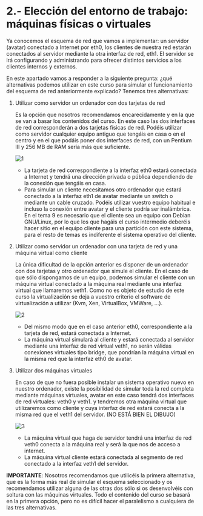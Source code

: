# 2.- Elección del entorno de trabajo: máquinas físicas o virtuales

Ya conocemos el esquema de red que vamos a implementar: un servidor (avatar) conectado a Internet por eth0, los clientes de nuestra red estarán conectados al servidor mediante la otra interfaz de red, eth1. El servidor se irá configurando y administrando para ofrecer distintos servicios a los clientes internos y externos.  
  
En este apartado vamos a responder a la siguiente pregunta: ¿qué alternativas podemos utilizar en este curso para simular el funcionamiento del esquema de red anteriormente explicado? Tenemos tres alternativas:  
  
1. Utilizar como servidor un ordenador con dos tarjetas de red  
  
    Es la opción que nosotros recomendamos encarecidamente y en la que se van a basar los contenidos del curso. En este caso las dos interfaces de red corresponderán a dos tarjetas físicas de red. Podéis utilizar como servidor cualquier equipo antiguo que tengáis en casa o en el centro y en el que podáis poner dos interfaces de red, con un Pentium III y 256 MB de RAM sería más que suficiente.  

    ![1](img/alt1.png "1")  

    * La tarjeta de red correspondiente a la interfaz eth0 estará conectada a Internet y tendrá una dirección privada o pública dependiendo de la conexión que tengáis en casa.
    * Para simular un cliente necesitamos otro ordenador que estará conectado a la interfaz eth1 de avatar mediante un switch o mediante un cable cruzado. Podéis utilizar vuestro equipo habitual e incluso la conexión entre avatar y el cliente podría ser inalámbrica. En el tema 9 es necesario que el cliente sea un equipo con Debian GNU/Linux, por lo que los que hagáis el curso intermedio deberéis hacer sitio en el equipo cliente para una partición con este sistema, para el resto de temas es indiferente el sistema operativo del cliente.  

2. Utilizar como servidor un ordenador con una tarjeta de red y una máquina virtual como cliente  
  
    La única dificultad de la opción anterior es disponer de un ordenador con dos tarjetas y otro ordenador que simule el cliente. En el caso de que sólo dispongamos de un equipo, podemos simular el cliente con un máquina virtual conectado a la máquina real mediante una interfaz virtual que llamaremos veth1. Como no es objeto de estudio de este curso la virtualización se deja a vuestro criterio el software de virtualización a utilizar (Kvm, Xen, VirtualBox, VMWare, ...).  

    ![2](img/esquema_red_2.png "2")  

    * Del mismo modo que en el caso anterior eth0, correspondiente a la tarjeta de red, estará conectada a Internet.
    * La máquina virtual simulará al cliente y estará conectada al servidor mediante una interfaz de red virtual veth1, no serán válidas conexiones virtuales tipo bridge, que pondrían la máquina virtual en la misma red que la interfaz eth0 de avatar.
  
3. Utilizar dos máquinas virtuales  
  
    En caso de que no fuera posible instalar un sistema operativo nuevo en nuestro ordenador, existe la posibilidad de simular toda la red completa mediante máquinas virtuales, avatar en este caso tendrá dos interfaces de red virtuales: veth0 y veth1. y tendremos otra máquina virtual que utilizaremos como cliente y cuya interfaz de red estará conecta a la misma red que el veth1 del servidor. (NO ESTÁ BIEN EL DIBUJO)  
  

    ![3](img/esquema_red_33.png "3")  

    * La máquina virtual que haga de servidor tendrá una interfaz de red veth0 conecta a la máquina real y será la que nos de acceso a internet.
    * La máquina virtual cliente estará conectada al segmento de red conectado a la interfaz veth1 del servidor.

  
**IMPORTANTE**: Nosotros recomendamos que utilicéis la primera alternativa, que es la forma más real de simular el esquema seleccionado y os recomendamos utilizar alguna de las otras dos sólo si os desenvolvéis con soltura con las máquinas virtuales. Todo el contenido del curso se basará en la primera opción, pero no es difícil hacer el paralelismo a cualquiera de las tres alternativas.